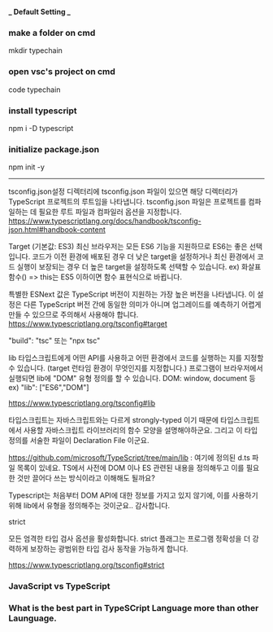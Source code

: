 **_ Default Setting _**

### make a folder on cmd

mkdir typechain

### open vsc's project on cmd

code typechain

### install typescript

npm i -D typescript

### initialize package.json

npm init -y

---

tsconfig.json설정
디렉터리에 tsconfig.json 파일이 있으면 해당 디렉터리가 TypeScript 프로젝트의 루트임을 나타냅니다. tsconfig.json 파일은 프로젝트를 컴파일하는 데 필요한 루트 파일과 컴파일러 옵션을 지정합니다.
https://www.typescriptlang.org/docs/handbook/tsconfig-json.html#handbook-content

Target (기본값: ES3)
최신 브라우저는 모든 ES6 기능을 지원하므로 ES6는 좋은 선택입니다. 코드가 이전 환경에 배포된 경우 더 낮은 target을 설정하거나 최신 환경에서 코드 실행이 보장되는 경우 더 높은 target을 설정하도록 선택할 수 있습니다.
ex) 화살표 함수() => this는 ES5 이하이면 함수 표현식으로 바뀝니다.

특별한 ESNext 값은 TypeScript 버전이 지원하는 가장 높은 버전을 나타냅니다. 이 설정은 다른 TypeScript 버전 간에 동일한 의미가 아니며 업그레이드를 예측하기 어렵게 만들 수 있으므로 주의해서 사용해야 합니다.
https://www.typescriptlang.org/tsconfig#target

"build": "tsc" 또는 "npx tsc"

lib
타입스크립트에게 어떤 API를 사용하고 어떤 환경에서 코드를 실행하는 지를 지정할 수 있습니다.
(target 런타임 환경이 무엇인지를 지정합니다.)
프로그램이 브라우저에서 실행되면 lib에 "DOM" 유형 정의를 할 수 있습니다.
DOM: window, document 등
ex) "lib": ["ES6","DOM"]

https://www.typescriptlang.org/tsconfig#lib

타입스크립트는 자바스크립트와는 다르게 strongly-typed 이기 때문에 타입스크립트에서 사용할 자바스크립트 라이브러리의 함수 모양을 설명해야하군요. 그리고 이 타입 정의를 서술한 파일이 Declaration File 이군요.

https://github.com/microsoft/TypeScript/tree/main/lib : 여기에 정의된 d.ts 파일 목록이 있네요. TS에서 사전에 DOM 이나 ES 관련된 내용을 정의해두고 이를 필요한 것만 끌어다 쓰는 방식이라고 이해해도 될까요?

Typescript는 처음부터 DOM API에 대한 정보를 가지고 있지 않기에, 이를 사용하기 위해 lib에서 유형을 정의해주는 것이군요.. 감사합니다.

strict

모든 엄격한 타입 검사 옵션을 활성화합니다.
strict 플래그는 프로그램 정확성을 더 강력하게 보장하는 광범위한 타입 검사 동작을 가능하게 합니다.

https://www.typescriptlang.org/tsconfig#strict

### JavaScript vs TypeScript

### What is the best part in TypeSCript Language more than other Launguage.
